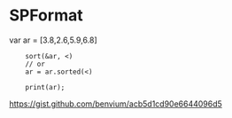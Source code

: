 # SPFormat

var ar = [3.8,2.6,5.9,6.8]
        
        sort(&ar, <)
        // or
        ar = ar.sorted(<)
        
        print(ar);

https://gist.github.com/benvium/acb5d1cd90e6644096d5
